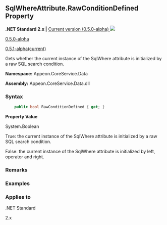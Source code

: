 ## **SqlWhereAttribute.RawConditionDefined Property**

**.NET Standard 2.x |**  <a href="javascript:void(0)" class="dropdown">Current version (0.5.0-alpha) <img src="~/images/dropdown.png"/></a>

<div class="otherversions"  value="versdiv">

<a href="javascript:void(0)">0.5.0-alpha</a>

<a href="javascript:void(0)">0.5.1-alpha(current)</a>

</div>

Gets whether the current instance of the SqlWhere attribute is initialized by a raw SQL search condition.

 **Namespace:** Appeon.CoreService.Data

 **Assembly:** Appeon.CoreService.Data.dll

### **Syntax**

```c#
    public bool RawConditionDefined { get; }
```

**Property Value**

System.Boolean

True: the current instance of the SqlWhere attribute is initialized by a raw SQL search condition.

False: the current instance of the SqlWhere attribute is initialized by left, operator and right.

### **Remarks**



### **Examples**



### **Applies to**

.NET Standard 

2.x